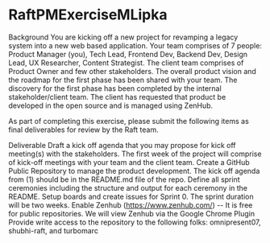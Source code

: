 # RaftPMExerciseMLipka

Background
You are kicking off a new project for revamping a legacy system into a new web based application. Your team comprises of 7 people: Product Manager (you), Tech Lead, Frontend Dev, Backend Dev, Design Lead, UX Researcher, Content Strategist. The client team comprises of Product Owner and few other stakeholders. The overall product vision and the roadmap for the first phase has been shared with your team. The discovery for the first phase has been completed by the internal stakeholder/client team. The client has requested that product be developed in the open source and is managed using ZenHub.

As part of completing this exercise, please submit the following items as final deliverables for review by the Raft team.

Deliverable
Draft a kick off agenda that you may propose for kick off meeting(s) with the stakeholders. The first week of the project will comprise of kick-off meetings with your team and the client team.
Create a GitHub Public Repository to manage the product development.
The kick off agenda from (1) should be in the README.md file of the repo. Define all sprint ceremonies including the structure and output for each ceremony in the README.
Setup boards and create issues for Sprint 0. The sprint duration will be two weeks.
Enable Zenhub (https://www.zenhub.com/) -- It is free for public repositories. We will view Zenhub via the Google Chrome Plugin
Provide write access to the repository to the following folks: omnipresent07, shubhi-raft, and turbomarc
